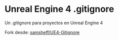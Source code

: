 Unreal Engine 4 .gitignore
=============

Un .gitignore para proyectos en Unreal Engine 4

Fork desde: [samsheff/UE4-Gitignore](https://github.com/samsheff/UE4-Gitignore)
